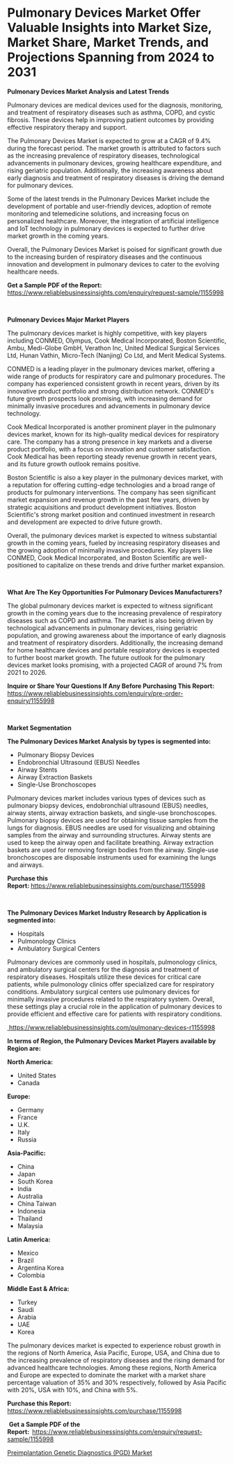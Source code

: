 <p><h1>Pulmonary Devices Market Offer Valuable Insights into Market Size, Market Share, Market Trends, and Projections Spanning from 2024 to 2031</h1></p><p><strong>Pulmonary Devices Market Analysis and Latest Trends</strong></p>
<p><p>Pulmonary devices are medical devices used for the diagnosis, monitoring, and treatment of respiratory diseases such as asthma, COPD, and cystic fibrosis. These devices help in improving patient outcomes by providing effective respiratory therapy and support.</p><p>The Pulmonary Devices Market is expected to grow at a CAGR of 9.4% during the forecast period. The market growth is attributed to factors such as the increasing prevalence of respiratory diseases, technological advancements in pulmonary devices, growing healthcare expenditure, and rising geriatric population. Additionally, the increasing awareness about early diagnosis and treatment of respiratory diseases is driving the demand for pulmonary devices.</p><p>Some of the latest trends in the Pulmonary Devices Market include the development of portable and user-friendly devices, adoption of remote monitoring and telemedicine solutions, and increasing focus on personalized healthcare. Moreover, the integration of artificial intelligence and IoT technology in pulmonary devices is expected to further drive market growth in the coming years.</p><p>Overall, the Pulmonary Devices Market is poised for significant growth due to the increasing burden of respiratory diseases and the continuous innovation and development in pulmonary devices to cater to the evolving healthcare needs.</p></p>
<p><strong>Get a Sample PDF of the Report:&nbsp;</strong> <a href="https://www.reliablebusinessinsights.com/enquiry/request-sample/1155998">https://www.reliablebusinessinsights.com/enquiry/request-sample/1155998</a></p>
<p>&nbsp;</p>
<p><strong>Pulmonary Devices Major Market Players</strong></p>
<p><p>The pulmonary devices market is highly competitive, with key players including CONMED, Olympus, Cook Medical Incorporated, Boston Scientific, Ambu, Medi-Globe GmbH, Verathon Inc, United Medical Surgical Services Ltd, Hunan Vathin, Micro-Tech (Nanjing) Co Ltd, and Merit Medical Systems.</p><p>CONMED is a leading player in the pulmonary devices market, offering a wide range of products for respiratory care and pulmonary procedures. The company has experienced consistent growth in recent years, driven by its innovative product portfolio and strong distribution network. CONMED's future growth prospects look promising, with increasing demand for minimally invasive procedures and advancements in pulmonary device technology.</p><p>Cook Medical Incorporated is another prominent player in the pulmonary devices market, known for its high-quality medical devices for respiratory care. The company has a strong presence in key markets and a diverse product portfolio, with a focus on innovation and customer satisfaction. Cook Medical has been reporting steady revenue growth in recent years, and its future growth outlook remains positive.</p><p>Boston Scientific is also a key player in the pulmonary devices market, with a reputation for offering cutting-edge technologies and a broad range of products for pulmonary interventions. The company has seen significant market expansion and revenue growth in the past few years, driven by strategic acquisitions and product development initiatives. Boston Scientific's strong market position and continued investment in research and development are expected to drive future growth.</p><p>Overall, the pulmonary devices market is expected to witness substantial growth in the coming years, fueled by increasing respiratory diseases and the growing adoption of minimally invasive procedures. Key players like CONMED, Cook Medical Incorporated, and Boston Scientific are well-positioned to capitalize on these trends and drive further market expansion.</p></p>
<p>&nbsp;</p>
<p><strong>What Are The Key Opportunities For Pulmonary Devices Manufacturers?</strong></p>
<p><p>The global pulmonary devices market is expected to witness significant growth in the coming years due to the increasing prevalence of respiratory diseases such as COPD and asthma. The market is also being driven by technological advancements in pulmonary devices, rising geriatric population, and growing awareness about the importance of early diagnosis and treatment of respiratory disorders. Additionally, the increasing demand for home healthcare devices and portable respiratory devices is expected to further boost market growth. The future outlook for the pulmonary devices market looks promising, with a projected CAGR of around 7% from 2021 to 2026.</p></p>
<p><strong>Inquire or Share Your Questions If Any Before Purchasing This Report:</strong> <a href="https://www.reliablebusinessinsights.com/enquiry/pre-order-enquiry/1155998">https://www.reliablebusinessinsights.com/enquiry/pre-order-enquiry/1155998</a></p>
<p>&nbsp;</p>
<p><strong>Market Segmentation</strong></p>
<p><strong>The Pulmonary Devices Market Analysis by types is segmented into:</strong></p>
<p><ul><li>Pulmonary Biopsy Devices</li><li>Endobronchial Ultrasound (EBUS) Needles</li><li>Airway Stents</li><li>Airway Extraction Baskets</li><li>Single-Use Bronchoscopes</li></ul></p>
<p><p>Pulmonary devices market includes various types of devices such as pulmonary biopsy devices, endobronchial ultrasound (EBUS) needles, airway stents, airway extraction baskets, and single-use bronchoscopes. Pulmonary biopsy devices are used for obtaining tissue samples from the lungs for diagnosis. EBUS needles are used for visualizing and obtaining samples from the airway and surrounding structures. Airway stents are used to keep the airway open and facilitate breathing. Airway extraction baskets are used for removing foreign bodies from the airway. Single-use bronchoscopes are disposable instruments used for examining the lungs and airways.</p></p>
<p><strong>Purchase this Report:&nbsp;</strong><a href="https://www.reliablebusinessinsights.com/purchase/1155998">https://www.reliablebusinessinsights.com/purchase/1155998</a></p>
<p>&nbsp;</p>
<p><strong>The Pulmonary Devices Market Industry Research by Application is segmented into:</strong></p>
<p><ul><li>Hospitals</li><li>Pulmonology Clinics</li><li>Ambulatory Surgical Centers</li></ul></p>
<p><p>Pulmonary devices are commonly used in hospitals, pulmonology clinics, and ambulatory surgical centers for the diagnosis and treatment of respiratory diseases. Hospitals utilize these devices for critical care patients, while pulmonology clinics offer specialized care for respiratory conditions. Ambulatory surgical centers use pulmonary devices for minimally invasive procedures related to the respiratory system. Overall, these settings play a crucial role in the application of pulmonary devices to provide efficient and effective care for patients with respiratory conditions.</p></p>
<p><a href="https://www.reliablebusinessinsights.com/pulmonary-devices-r1155998">&nbsp;https://www.reliablebusinessinsights.com/pulmonary-devices-r1155998</a></p>
<p><strong>In terms of Region, the Pulmonary Devices Market Players available by Region are:</strong></p>
<p>
    <p> <strong> North America: </strong>
        <ul>
            <li>United States</li>
            <li>Canada</li>
        </ul>
        </p> 
    <p> <strong> Europe: </strong>
        <ul>
            <li>Germany</li>
            <li>France</li>
            <li>U.K.</li>
            <li>Italy</li>
            <li>Russia</li>
        </ul>
        </p> 
    <p> <strong> Asia-Pacific: </strong>
        <ul>
            <li>China</li>
            <li>Japan</li>
            <li>South Korea</li>
            <li>India</li>
            <li>Australia</li>
            <li>China Taiwan</li>
            <li>Indonesia</li>
            <li>Thailand</li>
            <li>Malaysia</li>
        </ul>
        </p> 
    <p> <strong> Latin America: </strong>
        <ul>
            <li>Mexico</li>
            <li>Brazil</li>
            <li>Argentina Korea</li>
            <li>Colombia</li>
        </ul>
        </p> 
    <p> <strong> Middle East & Africa: </strong>
        <ul>
            <li>Turkey</li>
            <li>Saudi</li>
            <li>Arabia</li>
            <li>UAE</li>
            <li>Korea</li>
        </ul>
    </p>
    </p>
<p><p>The pulmonary devices market is expected to experience robust growth in the regions of North America, Asia Pacific, Europe, USA, and China due to the increasing prevalence of respiratory diseases and the rising demand for advanced healthcare technologies. Among these regions, North America and Europe are expected to dominate the market with a market share percentage valuation of 35% and 30% respectively, followed by Asia Pacific with 20%, USA with 10%, and China with 5%.</p></p>
<p><strong>Purchase this Report: </strong><a href="https://www.reliablebusinessinsights.com/purchase/1155998">https://www.reliablebusinessinsights.com/purchase/1155998</a></p>
<p>&nbsp;<strong>Get a Sample PDF of the Report:&nbsp;&nbsp;</strong><a href="https://www.reliablebusinessinsights.com/enquiry/request-sample/1155998">https://www.reliablebusinessinsights.com/enquiry/request-sample/1155998</a></p>
<p><strong></strong></p>
<p><p><a href="https://view.publitas.com/reportprime-1/global-preimplantation-genetic-diagnostics-pgd-market-status-2024-2031-and-forecast-by-region-product-end-use/">Preimplantation Genetic Diagnostics (PGD) Market</a></p></p>